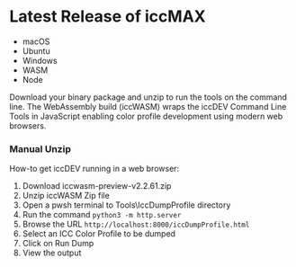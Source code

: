 
# Latest Release of iccMAX

- macOS
- Ubuntu
- Windows
- WASM
- Node

Download your binary package and unzip to run the tools on the command line. The WebAssembly build (iccWASM) wraps the iccDEV Command Line Tools in JavaScript enabling color profile development using modern web browsers. 

### Manual Unzip

How-to get iccDEV running in a web browser:

1. Download iccwasm-preview-v2.2.61.zip
2. Unzip iccWASM Zip file
3. Open a pwsh terminal to Tools\IccDumpProfile directory
4. Run the command `python3 -m http.server`
5. Browse the URL `http://localhost:8000/iccDumpProfile.html`
6. Select an ICC Color Profile to be dumped
7. Click on Run Dump
8. View the output